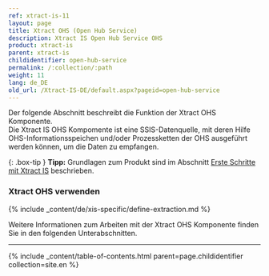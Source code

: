 ```yaml
---
ref: xtract-is-11
layout: page
title: Xtract OHS (Open Hub Service)
description: Xtract IS Open Hub Service OHS
product: xtract-is
parent: xtract-is
childidentifier: open-hub-service
permalink: /:collection/:path
weight: 11
lang: de_DE
old_url: /Xtract-IS-DE/default.aspx?pageid=open-hub-service
---
```

Der folgende Abschnitt beschreibt die Funktion der Xtract OHS Komponente.<br>
Die Xtract IS OHS Kompomente ist eine SSIS-Datenquelle, mit deren Hilfe OHS-Informationsspeichen und/oder Prozessketten der OHS ausgeführt werden können, um die Daten zu empfangen.

{: .box-tip }
**Tipp:** Grundlagen zum Produkt sind im Abschnitt [Erste Schritte mit Xtract IS](./erste-schritte) beschrieben.<br>

### Xtract OHS verwenden
{% include _content/de/xis-specific/define-extraction.md %}

Weitere Informationen zum Arbeiten mit der Xtract OHS Komponente finden Sie in den folgenden Unterabschnitten.

---

{% include _content/table-of-contents.html parent=page.childidentifier collection=site.en %}